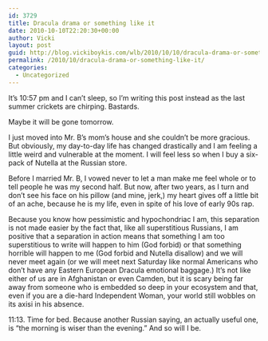 ```yaml
---
id: 3729
title: Dracula drama or something like it
date: 2010-10-10T22:20:30+00:00
author: Vicki
layout: post
guid: http://blog.vickiboykis.com/wlb/2010/10/10/dracula-drama-or-something-like-it/
permalink: /2010/10/dracula-drama-or-something-like-it/
categories:
  - Uncategorized
---
```

It&#8217;s 10:57 pm and I can&#8217;t sleep, so I&#8217;m writing this post instead as the last summer crickets are chirping. Bastards. 

Maybe it will be gone tomorrow.

I just moved into Mr. B&#8217;s mom&#8217;s house and she couldn&#8217;t be more gracious. But obviously, my day-to-day life has changed drastically and I am feeling a little weird and vulnerable at the moment. I will feel less so when I buy a six-pack of Nutella at the Russian store.

Before I married Mr. B, I vowed never to let a man make me feel whole or to tell people he was my second half. But now, after two years, as I turn and don&#8217;t see his face on his pillow (and mine, jerk,) my heart gives off a little bit of an ache, because he is my life, even in spite of his love of early 90s rap.

Because you know how pessimistic and hypochondriac I am, this separation is not made easier by the fact that, like all superstitious Russians, I am positive that a separation in action means that something I am too superstitious to write will happen to him (God forbid) or that something horrible will happen to me (God forbid and Nutella disallow) and we will never meet again (or we will meet next Saturday like normal Americans who don&#8217;t have any Eastern European Dracula emotional baggage.) It&#8217;s not like either of us are in Afghanistan or even Camden, but it is scary being far away from someone who is embedded so deep in your ecosystem and that, even if you are a die-hard Independent Woman, your world still wobbles on its axisi in his absence.

11:13. Time for bed. Because another Russian saying, an actually useful one, is &#8220;the morning is wiser than the evening.&#8221; And so will I be.